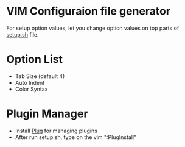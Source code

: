 # VIM Configuraion file generator
For setup option values, let you change option values on top parts of <a href='/setup.sh'>setup.sh</a> file.

# Option List
 - Tab Size (default 4)
 - Auto Indent
 - Color Syntax

# Plugin Manager
 - Install <a href='https://github.com/junegunn/vim-plug'>Plug</a> for managing plugins
 - After run setup.sh, type on the vim ":PlugInstall"
